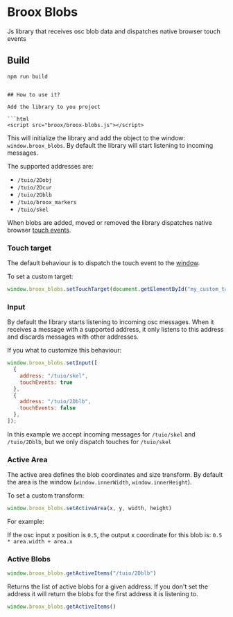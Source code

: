 # Broox Blobs
Js library that receives osc blob data and dispatches native browser touch events

## Build

```
npm run build


## How to use it?

Add the library to you project

```html
<script src="broox/broox-blobs.js"></script>
```

This will initialize the library and add the object to the window: `window.broox_blobs`. 
By default the library will start listening to incoming messages.

The supported addresses are:

- `/tuio/2Dobj`
- `/tuio/2Dcur`
- `/tuio/2Dblb`
- `/tuio/broox_markers`
- `/tuio/skel` 

When blobs are added, moved or removed the library dispatches native browser [touch events](https://developer.mozilla.org/en-US/docs/Web/API/Touch_events).


### Touch target

The default behaviour is to dispatch the touch event to the [window](https://developer.mozilla.org/en-US/docs/Web/API/Window). 

To set a custom target:

```js
window.broox_blobs.setTouchTarget(document.getElementById("my_custom_target"))
```

### Input

By default the library starts listening to incoming osc messages. When it receives a message with a supported address, it only listens to this address and discards messages with other addresses.

If you what to customize this behaviour:

```js
window.broox_blobs.setInput([
  {
    address: "/tuio/skel",
    touchEvents: true
  },
  {
    address: "/tuio/2Dblb",
    touchEvents: false
  },
]);
```

In this example we accept incoming messages for `/tuio/skel` and `/tuio/2Dblb`, but we only dispatch touches for `/tuio/skel`

### Active Area

The active area defines the blob coordinates and size transform. By default the area is the window (`window.innerWidth`, `window.innerHeight`).

To set a custom transform:

```js
window.broox_blobs.setActiveArea(x, y, width, height)
```

For example:

If the osc input x position is `0.5`, the output x coordinate for this blob is: `0.5 * area.width + area.x`

### Active Blobs

```js
window.broox_blobs.getActiveItems("/tuio/2Dblb")
```

Returns the list of active blobs for a given address. If you don't set the address it will return the blobs for the first address it is listening to.
```js
window.broox_blobs.getActiveItems()
```


